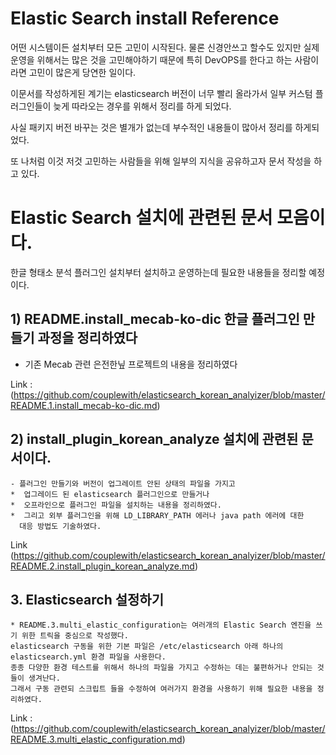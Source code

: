 
# Elastic Search  install Reference

 어떤 시스템이든 설치부터 모든 고민이 시작된다.
 물론 신경안쓰고 할수도 있지만 실제 운영을 위해서는 많은 것을 고민해야하기 때문에
 특히 DevOPS를 한다고 하는 사람이라면 고민이 많은게 당연한 일이다.
 
 이문서를 작성하게된 계기는 elasticsearch 버전이 너무 빨리 올라가서 
  일부 커스텀 플러그인들이 늦게 따라오는 경우를 위해서 정리를 하게 되었다.
  
  사실 패키지 버전 바꾸는 것은 별개가 없는데 부수적인 내용들이 많아서 정리를 하게되었다.
  
  또  나처럼 이것 저것 고민하는 사람들을 위해 일부의 지식을 공유하고자 문서 작성을 하고 있다.

# Elastic Search 설치에 관련된 문서 모음이다.

   한글 형태소 분석 플러그인 설치부터
   설치하고 운영하는데 필요한 내용들을 정리할 예정이다.
	
##  1)  README.install_mecab-ko-dic 한글 플러그인 만들기 과정을 정리하였다

   * 기존 Mecab 관련 은전한닢 프로젝트의 내용을 정리하였다
	
   Link : (https://github.com/couplewith/elasticsearch_korean_analyizer/blob/master/README.1.install_mecab-ko-dic.md)


## 2) install_plugin_korean_analyze 설치에 관련된 문서이다.

    - 플러그인 만들기와 버전이 업그레이트 안된 상태의 파일을 가지고 
    *  업그레이드 된 elasticsearch 플러그인으로 만들거나 
    *  오프라인으로 플러그인 파일을 설치하는 내용을 정리하였다.
    *  그리고 외부 플러그인을 위해 LD_LIBRARY_PATH 에러나 java path 에러에 대한 
      대응 방법도 기술하였다.	  
  
   Link (https://github.com/couplewith/elasticsearch_korean_analyizer/blob/master/README.2.install_plugin_korean_analyze.md)
   


## 3. Elasticsearch 설정하기

	* README.3.multi_elastic_configuration는 여러개의 Elastic Search 엔진을 쓰기 위한 트릭을 중심으로 작성했다.
	elasticsearch 구동을 위한 기본 파일은 /etc/elasticsearch 아래 하나의 elasticsearch.yml 환경 파일을 사용한다.
	종종 다양한 환경 테스트를 위해서 하나의 파일을 가지고 수정하는 데는 불편하거나 안되는 것들이 생겨난다.
	그래서 구동 관련되 스크립트 들을 수정하여 여러가지 환경을 사용하기 위해 필요한 내용을 정리하였다.
  
   Link : (https://github.com/couplewith/elasticsearch_korean_analyizer/blob/master/README.3.multi_elastic_configuration.md)
